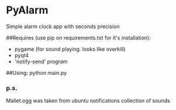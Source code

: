 # PyAlarm
Simple alarm clock app with seconds precision

##Requires (use pip on requirements.txt for it's installation):
- pygame (for sound playing. looks like overkill)
- pyqt4
- 'notify-send' program

##Using:
python main.py

### p.s. 
Mallet.ogg was taken from ubuntu notifications collection of sounds

